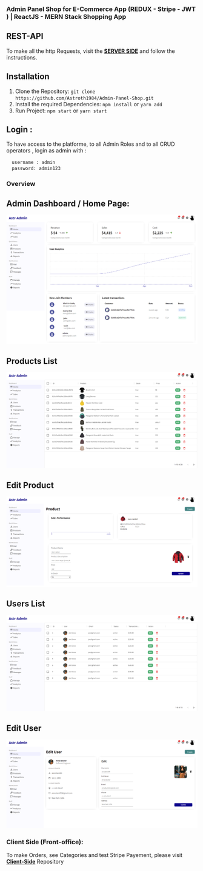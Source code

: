 ### Admin Panel Shop for E-Commerce App (REDUX - Stripe - JWT ) | ReactJS - MERN Stack Shopping App

## REST-API

To make all the http Requests, visit the **[SERVER SIDE](https://github.com/Astroth1984/ecommerce-REST-Api "Rest-API")** and follow the instructions.

## Installation

1. Clone the Repository: `git clone https://github.com/Astroth1984/Admin-Panel-Shop.git`
2. Install the required Dependencies: `npm install` or `yarn add`
4. Run Project: `npm start` or `yarn start`

## Login :

To have access to the platforme, to all Admin Roles and to all CRUD operators , login as admin with : 

```
  username : admin
  password: admin123
```

### Overview

## Admin Dashboard / Home Page:

![Admin Dashboard](admin-dash.png)

## Products List

![Products List](products.png)

## Edit Product 

![Edit Product](product.png)

## Users List

![Users List](users.png)

## Edit User 

![Edit User](user.png)

### Client Side (Front-office): 

To make Orders, see Categories and test Stripe Payement, please visit  **[Client-Side](https://github.com/Astroth1984/e-coomere-app/ "Client Front-Office")** Repository
